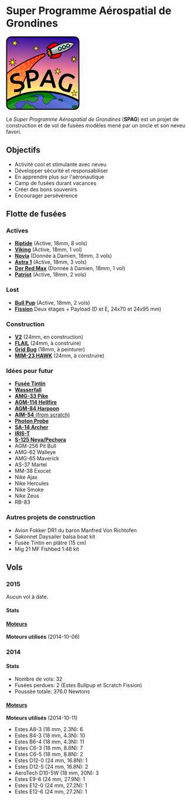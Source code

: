 # Super Programme Aérospatial de Grondines

![Super logo du SPAG!](logo/logo_spag_v03_small.png)

Le *Super Programme Aérospatial de Grondines* (**SPAG**) est un projet de
construction et de vol de fusées modèles mené par un oncle et son neveu favori.

## Objectifs

- Activité cool et stimulante avec neveu
- Développer sécurité et responsabiliser
- En apprendre plus sur l'aéronautique
- Camp de fusées durant vacances
- Créer des bons souvenirs
- Encourager persévérence

## Flotte de fusées

### Actives

- [**Riptide**](rockets/riptide/riptide.md) (Active, 18mm, 8 vols)
- [**Viking**](rockets/viking/viking.md) (Active, 18mm, 1 vol)
- [**Novia**](rockets/novia/novia.md) (Donnée à Damien, 18mm, 3 vols)
- [**Astra 1**](rockets/astra_1/astra_1.md) (Active, 18mm, 3 vols)
- [**Der Red Max**](rockets/der_red_max/der_red_max.md) (Donnée à Damien, 18mm, 1 vol)
- [**Patriot**](rockets/patriot/patriot.md) (Active, 18mm, 2 vols)

### Lost

- [**Bull Pup**](rockets/bull_pup/bull_pup.md) (Active, 18mm, 2 vols)
- [**Fission**](rockets/critical_mass/critical_mass.md) Deux étages + Payload (D et E, 24x70 et 24x95 mm)

### Construction

- [**V2**](rockets/v2/v2.md) (24mm, en construction)
- [**FLAIL**](http://www.the-launch-pad.com/#!blank/c1j13) (24mm, à construire)
- [**Grid Bug**](rockets/grid_bug/grid_bug.md) (18mm, à peinturer)
- [**MIM-23 HAWK**](https://www.discountrocketry.com/images/images_big/mc_k_151.jpg) (24mm, à construire)

### Idées pour futur

- [**Fusée Tintin**](http://en.wikipedia.org/wiki/Explorers_on_the_Moon)
- [**Wasserfall**](http://upload.wikimedia.org/wikipedia/commons/c/ca/Hermes_A-1_with_gantry.jpg)
- [**AMG-33 Pike**](https://www.allrocketengines.ca/images/medium/mini-agm-pike-madcow_MED.jpg)
- [**AGM-114 Hellfire**](http://www.the-launch-pad.com/#!hellfire/c14ur)
- [**AGM-84 Harpoon**](http://www.allrocketengines.ca/Rockets/Harpoon-AGM)
- [**AIM-54** (from scratch)](http://www.the-launch-pad.com/#!blank/c7bg)
- [**Photon Probe**](http://www.allrocketengines.ca/Rockets/Photon-Probe)
- [**SA-14 Archer**](http://www.jcrocket.com/sa14archer.shtml)
- [**IRIS-T**](http://en.wikipedia.org/wiki/IRIS-T)
- [**S-125 Neva/Pechora**](http://en.wikipedia.org/wiki/S-125_Neva/Pechora)
- AGM-256 Pit Bull
- AMG-62 Walleye
- AMG-65 Maverick
- AS-37 Martel
- MM-38 Exocet
- Nike Ajax
- Nike Hercules
- Nike Smoke
- Nike Zeus
- RB-83

### Autres projets de construction
- Avion Fokker DR1 du baron Manfred Von Richtofen
- Sakonnet Daysailer balsa boat kit
- Fusée Tintin en plâtre (15 cm)
- Mig 21 MF Fishbed 1:48 kit

## Vols

### 2015
Aucun vol à date.

#### Stats

#### [Moteurs](https://github.com/enormandeau/SPAG/blob/master/fichiers_utiles/motors.md)
**Moteurs utilisés** (2014-10-06)


### 2014

#### Stats

- Nombre de vols: 32
- Fusées perdues: 2 (Estes Bullpup et Scratch Fission)
- Poussée totale: 376.0 Newtons

#### [Moteurs](https://github.com/enormandeau/SPAG/blob/master/fichiers_utiles/motors.md)

**Moteurs utilisés** (2014-10-11)
- Estes A8-3 (18 mm, 2.3N):	6
- Estes B4-3 (18 mm, 4.3N):	10
- Estes B6-4 (18 mm, 4.3N):	11
- Estes C6-3 (18 mm, 8.8N):	7
- Estes C6-5 (18 mm, 8.8N):	2
- Estes D12-0 (24 mm, 16.8N):	1
- Estes D12-5 (24 mm, 16.8N):	2
- AeroTech D10-5W (18 mm, 20N):	3
- Estes E9-6 (24 mm, 27.9N):	1
- Estes E12-0 (24 mm, 27.2N):	1
- Estes E12-6 (24 mm, 27.2N):	1

